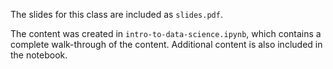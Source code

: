The slides for this class are included as `slides.pdf`.

The content was created in `intro-to-data-science.ipynb`, which contains a complete walk-through of the content.  Additional content is also included in the notebook.
